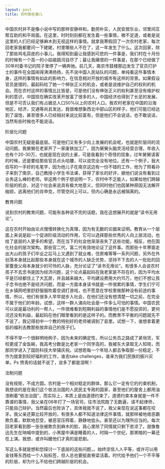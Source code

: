 ```yaml
---
layout: post
title: 农村那些事儿
---
```


<p>
  中国农村并不是像小说中写的那样安静祥和，勤劳朴实，人民安居乐业，邻里间互帮互助的和平局面。在这里，时时刻刻都在发生着一些事情，微不足道，或者是说这里的人们已经足够麻木到无视这样的事情。就拿我寒假回了一次农村老家，每次回老家我都要问一下姥姥，村里哪些人不在了，这一年发生了什么。这次回家，除了那些鸡毛蒜皮的小事儿，我得知到最让我感到可悲的一件事是，我们村在十月份的时候有一个高一的小姑娘跳河自尽了；最让我痛恨的一件事是，在那个已经做了30年村委书记的院子里停了一辆奔驰。前几天，南京市鼓楼那边发生了官员打护士的事件在全国闹得沸沸扬扬，先不说中国人民站队的问题，单纯看这件事情本身，这样的事情有如此的影响力，在信息相对开放的城市有这样的背景。如果假设官员是错的，最起码给了她一个伸张正义的机会，或者是说维护自己的权利的机会。而在农村这样的事情比比皆是，可是他们没有伸张正义的权利甚至没有维护权利的意识，中国现在确实改革开放富了很多的人，中国经济也得到了长足的发展，但是不可否认我们有占据总人口50%以上的农村人口。我农村老家在中国的沿海地区，经济，交通等尚且发达，我很难想象西北中部山区的样子。他们可能已经达到了温饱，甚至很多人已经相对来说比较富有，但是他们不会说话，也不敢说话，当然有些时候也不能说话。
</P>
<t1>阶层化问题</t1>
<p>
  中国农村无疑是最底层。可是他们又有多少向上发展的机会呢，也就是阶层间的流动问题。我舅舅在老家开了一家废铁加工厂，因为舅舅头脑灵活经营合理，年收入也有个20-30万，也就是现在说的土豪，可是我看到个奇怪的现象，过年舅舅请客的时候，还是要给那些官员点头哈腰，可以说完全没有地位。还有一个例子，我大伯写的一手好的毛笔字，因为他儿子在南京这边有一份不错的工作，他为了照看孙子来到了南京，自己教授小学生书法课，获得了家长的好评，据他们说没有看到过业务这么棒的老师。举这两个例子想说明一下，农村中不乏能人，如果给他们跨越阶层的机会，对这个社会来说具有极大地意义，但同时他们也因某种原因无法解开枷锁，逃离他们的肖申克，尽管空间上可以，但内心确是永远被隔离的。
</P>
<t1>教育问题</t1>
<p>
  说到农村的教育问题，可能有各种说不完的话题，我在这想展开的就是“读书无用论”。
</P>
<p>
  这在农村开始由论点慢慢转换化为真理，因为有无数的论据来证明。教育从一个层面上来说是起一个促进阶级流动的作用，它可以选择那些优秀的人向上层流动，也给了底层的人更多的希望。而在当下的社会他渐渐丧失了这些功能，相反，他在固化社会的层次架构。那些官二代，富二代有效地论证了这件事。而那些十年寒窗走出大山的孩子们毕业之后马上又遇到了就业难，住房难等等一系列问题，另外在外创荡本身就比起那些本身就在这个城市的人缺乏优势，坚持不下去的人一批批的回家蚕食父母本身就少的可怜的人脉，充分论证了“读书无用论”。有很多人会说农村孩子不去念书是因为经济问题，这个论点最起码在我老家是不存在的，因为平均水平是已经都住上了大瓦房，并且越来越大，平均建设费用大约15万，他们不想让孩子念书也绝不是经济问题，而是一方面本身读书就是一件很累的事情，学生们宁可在乡镇网吧里舒舒服服吹着空调打游戏，也不愿意在学校里做那种没有前途的事情，所以，他们有很多人早早就步入社会，在他们还没有想清楚一切之前，在完全不属于他们的年龄。试想，这样一群人涌向社会是一件多么可怕的事情。中国农民可以说是最功利的一帮人，一件很难看到短期利益的事情他们是不愿投资的，更何况还没有利益，最起码在他们眼里看到的是这样子的。而教育不平衡的问题就先不不说了，我记得初中一个教的特别好的老师被调到了县里。试想一下，谁想拿着更低的福利去教那些放弃自己的孩子们。
</P>
<p>
  不得不举一个很鲜明地例子，因为未来的确定性，所以公务员之路成了紧俏货，军校更成了金饭碗，我高考分数是比老家一个同学高的，我被东大录取无人知晓，而那同学进入了国防科技大举镇庆祝。试想若每一个年轻人都去争取那一份稳定，不作为就拿到较好福利的工作，谁去take challenges，谁来为我们民族的振兴买单。Ps 愤青的话就不说了，说多了都是泪啊！
</P>
<t1>法制问题</t1>
<p>
  没有规矩，不成方圆。农村是一个相对稳定的群体，那么它一定有它的约束机制，我想说的是在我们这个依法治国的人民民主专政的国家，甚至他们的屋舍上都用油漆刷着”依法治国“，而实际上，本质上是由道德约束了。道德约束本身就是一件不靠谱的事情，我父亲在06年打了一场官司，往市法院跑了无数遍，请不起律师，只能自己辩护。当然最后也败诉了，具体我就不说了，我父亲现在说这事都在咬牙。我父亲还算比较开放的，有很多人都不知道法律这件事情，就那样被地痞恶霸欺负着，默默地忍受，被恶官压榨着，静静地低头。甚至还以为理所应当的。每次回老家看到那一张张被欺负到麻木的脸，我心里除了同情就只剩下悲凉了。就像鲁迅先生在呐喊中提到的，小黑屋中满是睡着的人，时隔一个世纪，那黑暗的一幕还在上演。我想，或许叫醒他们才真的是悲剧。
</P>
<p>
  写这么多就是想和您探讨一下底层的这些问题，。始终坚信人人平等，或许可以用金钱等东西给一个人贴标签，但人总也要挺直脊梁活着。时代给予他们一个不平等的阶层，却为什么不给他们跨越阶层的机会。
</p>




